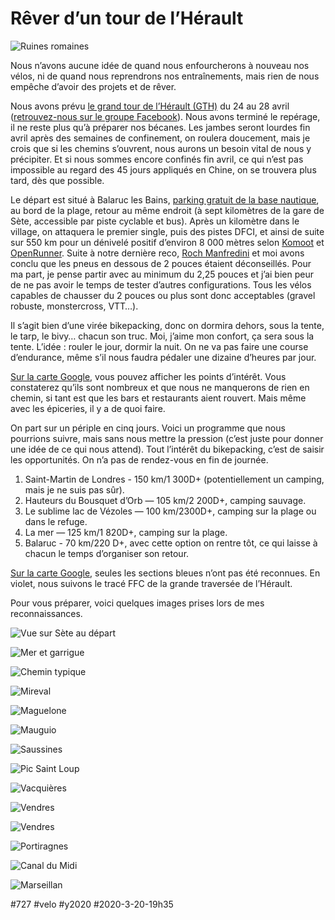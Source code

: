 # Rêver d’un tour de l’Hérault

![Ruines romaines](_i/IMG_9631-1.webp)

Nous n’avons aucune idée de quand nous enfourcherons à nouveau nos vélos, ni de quand nous reprendrons nos entraînements, mais rien de nous empêche d’avoir des projets et de rêver.

Nous avons prévu [le grand tour de l’Hérault (GTH)](#gth) du 24 au 28 avril ([retrouvez-nous sur le groupe Facebook](https://www.facebook.com/groups/gth34/)). Nous avons terminé le repérage, il ne reste plus qu’à préparer nos bécanes. Les jambes seront lourdes fin avril après des semaines de confinement, on roulera doucement, mais je crois que si les chemins s’ouvrent, nous aurons un besoin vital de nous y précipiter. Et si nous sommes encore confinés fin avril, ce qui n’est pas impossible au regard des 45 jours appliqués en Chine, on se trouvera plus tard, dès que possible.

Le départ est situé à Balaruc les Bains, [parking gratuit de la base nautique](https://goo.gl/maps/QouSDMR4miP5oVVe6), au bord de la plage, retour au même endroit (à sept kilomètres de la gare de Sète, accessible par piste cyclable et bus). Après un kilomètre dans le village, on attaquera le premier single, puis des pistes DFCI, et ainsi de suite sur 550 km pour un dénivelé positif d’environ 8 000 mètres selon [Komoot](#) et [OpenRunner](https://www.openrunner.com/r/11141505). Suite à notre dernière reco, [Roch Manfredini](https://www.strava.com/athletes/16889722) et moi avons conclu que les pneus en dessous de 2 pouces étaient déconseillés. Pour ma part, je pense partir avec au minimum du 2,25 pouces et j’ai bien peur de ne pas avoir le temps de tester d’autres configurations. Tous les vélos capables de chausser du 2 pouces ou plus sont donc acceptables (gravel robuste, monstercross, VTT…).

Il s’agit bien d’une virée bikepacking, donc on dormira dehors, sous la tente, le tarp, le bivy… chacun son truc. Moi, j’aime mon confort, ça sera sous la tente. L’idée : rouler le jour, dormir la nuit. On ne va pas faire une course d’endurance, même s’il nous faudra pédaler une dizaine d’heures par jour.

[Sur la carte Google](https://drive.google.com/open?id=1glqm485m-Oo25P1jFNsgr6k7Z5-bl8AD&usp=sharing), vous pouvez afficher les points d’intérêt. Vous constaterez qu’ils sont nombreux et que nous ne manquerons de rien en chemin, si tant est que les bars et restaurants aient rouvert. Mais même avec les épiceries, il y a de quoi faire.

On part sur un périple en cinq jours. Voici un programme que nous pourrions suivre, mais sans nous mettre la pression (c’est juste pour donner une idée de ce qui nous attend). Tout l’intérêt du bikepacking, c’est de saisir les opportunités. On n’a pas de rendez-vous en fin de journée.

1. Saint-Martin de Londres - 150 km/1 300D+ (potentiellement un camping, mais je ne suis pas sûr).
2. Hauteurs du Bousquet d’Orb — 105 km/2 200D+, camping sauvage.
3. Le sublime lac de Vézoles — 100 km/2300D+, camping sur la plage ou dans le refuge.
4. La mer — 125 km/1 820D+, camping sur la plage.
5. Balaruc - 70 km/220 D+, avec cette option on rentre tôt, ce qui laisse à chacun le temps d’organiser son retour.

[Sur la carte Google](https://drive.google.com/open?id=1glqm485m-Oo25P1jFNsgr6k7Z5-bl8AD&usp=sharing), seules les sections bleues n’ont pas été reconnues. En violet, nous suivons le tracé FFC de la grande traversée de l’Hérault.

Pour vous préparer, voici quelques images prises lors de mes reconnaissances.

![Vue sur Sète au départ](_i/P1100914.webp)

![Mer et garrigue](_i/IMG_9684.webp)

![Chemin typique](_i/IMG_9657.webp)

![Mireval](_i/IMG_8545.webp)

![Maguelone](_i/IMG_8572.webp)

![Mauguio](_i/IMG_8630.webp)

![Saussines](_i/IMG_9581-1.webp)

![Pic Saint Loup](_i/IMG_9600-1.webp)

![Vacquières](_i/IMG_9626-1.webp)

![Vendres](_i/IMG_9411-1.webp)

![Vendres](_i/IMG_9406-1.webp)

![Portiragnes](_i/IMG_9379-1.webp)

![Canal du Midi](_i/IMG_9567-1.webp)

![Marseillan](_i/IMG_9345-1.webp)

#727 #velo #y2020 #2020-3-20-19h35
